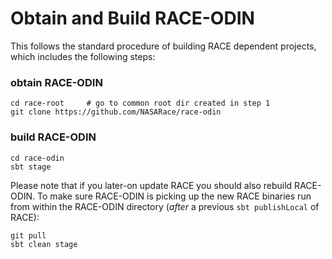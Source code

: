 # Obtain and Build RACE-ODIN

This follows the standard procedure of building RACE dependent projects, which includes the following steps:

### obtain RACE-ODIN

    cd race-root     # go to common root dir created in step 1
    git clone https://github.com/NASARace/race-odin


### build RACE-ODIN

    cd race-odin
    sbt stage

Please note that if you later-on update RACE you should also rebuild RACE-ODIN. To make sure RACE-ODIN is picking
up the new RACE binaries run from within the RACE-ODIN directory (*after* a previous `sbt publishLocal` of RACE):

    git pull
    sbt clean stage


